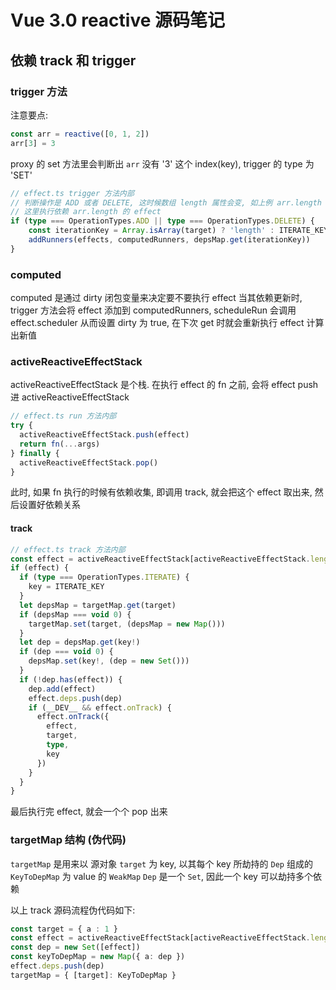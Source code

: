 # Vue 3.0 reactive 源码笔记

## 依赖 track 和 trigger 

### trigger 方法

注意要点:
```ts
const arr = reactive([0, 1, 2])
arr[3] = 3 
```
proxy 的 set 方法里会判断出 `arr` 没有 '3' 这个 index(key), trigger 的 type 为 'SET'
```ts
// effect.ts trigger 方法内部
// 判断操作是 ADD 或者 DELETE, 这时候数组 length 属性会变, 如上例 arr.length 更新为 4
// 这里执行依赖 arr.length 的 effect 
if (type === OperationTypes.ADD || type === OperationTypes.DELETE) {
    const iterationKey = Array.isArray(target) ? 'length' : ITERATE_KEY
    addRunners(effects, computedRunners, depsMap.get(iterationKey))
}
```

### computed 
computed 是通过 dirty 闭包变量来决定要不要执行 effect
当其依赖更新时, trigger 方法会将 effect 添加到 computedRunners, scheduleRun 会调用 effect.scheduler
从而设置 dirty 为 true, 在下次 get 时就会重新执行 effect 计算出新值


### activeReactiveEffectStack
activeReactiveEffectStack 是个栈. 在执行 effect 的 fn 之前, 会将 effect push 进 activeReactiveEffectStack

```ts
// effect.ts run 方法内部
try {
  activeReactiveEffectStack.push(effect)
  return fn(...args)
} finally {
  activeReactiveEffectStack.pop()
}
```
此时, 如果 fn 执行的时候有依赖收集, 即调用 track, 就会把这个 effect 取出来, 然后设置好依赖关系
#### track
```ts
// effect.ts track 方法内部
const effect = activeReactiveEffectStack[activeReactiveEffectStack.length - 1]
if (effect) {
  if (type === OperationTypes.ITERATE) {
    key = ITERATE_KEY
  }
  let depsMap = targetMap.get(target)
  if (depsMap === void 0) {
    targetMap.set(target, (depsMap = new Map()))
  }
  let dep = depsMap.get(key!)
  if (dep === void 0) {
    depsMap.set(key!, (dep = new Set()))
  }
  if (!dep.has(effect)) {
    dep.add(effect)
    effect.deps.push(dep)
    if (__DEV__ && effect.onTrack) {
      effect.onTrack({
        effect,
        target,
        type,
        key
      })
    }
  }
}
```
最后执行完 effect, 就会一个个 pop 出来

### targetMap 结构 (伪代码)
`targetMap` 是用来以 源对象 `target` 为 key, 以其每个 key 所劫持的 `Dep` 组成的 `KeyToDepMap` 为 value 的 `WeakMap`
`Dep` 是一个 `Set`, 因此一个 key 可以劫持多个依赖

以上 track 源码流程伪代码如下: 
```ts
const target = { a : 1 }
const effect = activeReactiveEffectStack[activeReactiveEffectStack.length - 1]
const dep = new Set([effect])
const keyToDepMap = new Map({ a: dep })
effect.deps.push(dep)
targetMap = { [target]: KeyToDepMap }
```
